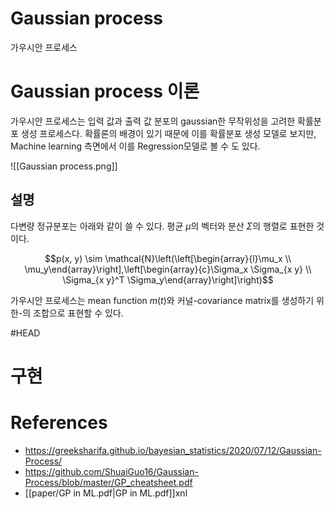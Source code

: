 # Gaussian process
가우시안 프로세스

# Gaussian process 이론
가우시안 프로세스는 입력 값과 출력 값 분포의 gaussian한 무작위성을 고려한 확률분포 생성 프로세스다. 확률론의 배경이 있기 때문에 이를 확률분포 생성 모델로 보지만, Machine learning 측면에서 이를 Regression모델로 볼 수 도 있다.

 ![[Gaussian process.png]]


## 설명
다변량 정규분포는 아래와 같이 쓸 수 있다. 평균 $\mu$의 벡터와 분산 $\Sigma$의 행렬로 표현한 것이다.

$$p(x, y) \sim \mathcal{N}\left(\left[\begin{array}{l}\mu_x \\ \mu_y\end{array}\right],\left[\begin{array}{c}\Sigma_x \Sigma_{x y} \\ \Sigma_{x y}^T \Sigma_y\end{array}\right]\right)$$

가우시안 프로세스는 mean function $m(t)$와 커널-covariance matrix를 생성하기 위한-의 조합으로 표현할 수 있다.

#HEAD 


# 구현


# References
- https://greeksharifa.github.io/bayesian_statistics/2020/07/12/Gaussian-Process/
- https://github.com/ShuaiGuo16/Gaussian-Process/blob/master/GP_cheatsheet.pdf
- [[paper/GP in ML.pdf|GP in ML.pdf]]xnl